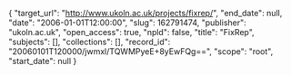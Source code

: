 {
  "target_url": "http://www.ukoln.ac.uk/projects/fixrep/", 
  "end_date": null, 
  "date": "2006-01-01T12:00:00", 
  "slug": 162791474, 
  "publisher": "ukoln.ac.uk", 
  "open_access": true, 
  "npld": false, 
  "title": "FixRep", 
  "subjects": [], 
  "collections": [], 
  "record_id": "20060101T120000/jwmxl/TQWMPyeE+8yEwFQg==", 
  "scope": "root", 
  "start_date": null
}

